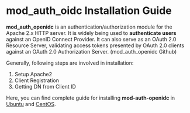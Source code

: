 
# mod_auth_oidc Installation Guide

**mod_auth_openidc** is an authentication/authorization module for the Apache 2.x HTTP server. It is widely being used to __authenticate users__ against an OpenID Connect Provider. It can also serve as an OAuth 2.0 Resource Server, validating access tokens presented by OAuth 2.0 clients against an OAuth 2.0 Authorization Server. (mod_auth_openidc Github)

Generally, following steps are involved in installation:

1. Setup Apache2
2. Client Registration
3. Getting DN from Client ID


Here, you can find complete guide for installing **mod-auth-openidc** in [Ubuntu](./ubuntu-installation.md) and [CentOS](./centos-installation.md). 




